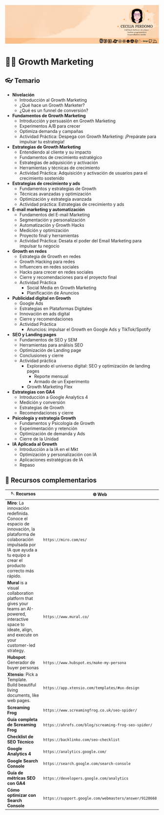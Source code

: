 <div align="center"> 
    <img src="./Cecilia_Perdomo.png">
</div>

# ​​⛓️‍💥​ Growth Marketing

## ​👓​ Temario
- **Nivelación**
    - Introducción al Growth Marketing
    - ¿Qué hace un Growth Marketer?
    - ¿Qué es un funnel de conversión?
- **Fundamentos de Growth Marketing**
    - Introducción y persuasión en Growth Marketing
    - Experimentos A/B para crecer
    - Optimiza demanda y campañas
    - Actividad Práctica: Despega con Growth Marketing: ¡Prepárate para impulsar tu estrategia!
- **Estrategias de Growth Marketing**
    - Entendiendo al cliente y su impacto
    - Fundamentos de crecimiento estratégico
    - Estrategias de adquisición y activación
    - Herramientas y técnicas de crecimiento
    - Actividad Práctica: Adquisición y activación de usuarios para el crecimiento sostenido
- **Estrategias de crecimiento y ads**
    - Fundamentos y estrategias de Growth
    - Técnicas avanzadas y optimización
    - Optimización y estrategia avanzada
    - Actividad práctica: Estrategias de crecimiento y ads
- **E-mail marketing y automatización**
    - Fundamentos del E-mail Marketing
    - Segmentación y personalización
    - Automatización y Growth Hacks
    - Medición y optimización
    - Proyecto final y herramientas
    - Actividad Práctica: Desata el poder del Email Marketing para impulsar tu negocio
- **Growth en redes**
    - Estrategia de Growth en redes
    - Growth Hacking para redes
    - Influencers en redes sociales
    - Hacks para crecer en redes sociales
    - Cierre y recomendaciones para el proyecto final
    - Actividad Práctica
        - Social Media en Growth Marketing
        - Planificación de Anuncios
- **Publicidad digital en Growth**
    - Google Ads
    - Estrategias en Plataformas Digitales
    - Innovación en ads digital
    - Cierre y recomendaciones
    - Actividad Práctica
        - Anuncios: impulsar el Growth en Google Ads y TikTok/Spotify
- **SEO y Landing pages**
    - Fundamentos de SEO y SEM
    - Herramientas para análisis SEO
    - Optimización de Landing page
    - Conclusiones y cierre
    - Actividad práctica
        - Explorando el universo digital: SEO y optimización de landing pages
            - Reporte mensual
            - Armado de un Experimento
        - Growth Marketing Flex
- **Estrategias con GA4**
    - Introducción a Google Analytics 4
    - Medición y conversión
    - Estrategias de Growth
    - Recomendaciones y cierre
- **Psicología y estrategia Growth**
    - Fundamentos y Psicología de Growth
    - Experimentación y retención
    - Optimización de demanda y Ads
    - Cierre de la Unidad
- **IA Aplicada al Growth**
    - Introducción a la IA en el Mkt
    - Optimización y personalización con IA
    - Aplicaciones estratégicas de IA
    - Repaso

## ​​👾​ Recursos complementarios

| 🪡​ Recursos | 🌐​ Web | 
| ------- | ------| 
| **Miro**: La innovación redefinida. <br/>Conoce el espacio de innovación, la plataforma de colaboración impulsada por IA que ayuda a tu equipo a crear el producto correcto más rápido. | `https://miro.com/es/` | 
| **Mural** is a visual collaboration platform that gives your teams an AI-powered, interactive space to ideate, align, and execute on your customer-led strategy. | `https://www.mural.co/` | 
| **Hubspot**: Generador de buyer personas | `https://www.hubspot.es/make-my-persona` |
| **Xtensio**: Pick a Template. <br/>Build beautiful living documents, like web pages. | `https://app.xtensio.com/templates/#ux-design` | 
| **Screaming Frog**| `https://www.screamingfrog.co.uk/seo-spider/`  |
| **Guía completa de Screaming Frog** | `https://ahrefs.com/blog/screaming-frog-seo-spider/`  |
| **Checklist de SEO Técnico** | `https://backlinko.com/seo-checklist` | 
| **Google Analytics 4** | `https://analytics.google.com/`  |
| **Google Search Console**| `https://search.google.com/search-console`  |
| **Guía de métricas SEO con GA4** | `https://developers.google.com/analytics` |
| **Cómo optimizar con Search Console** | `https://support.google.com/webmasters/answer/9128668` |